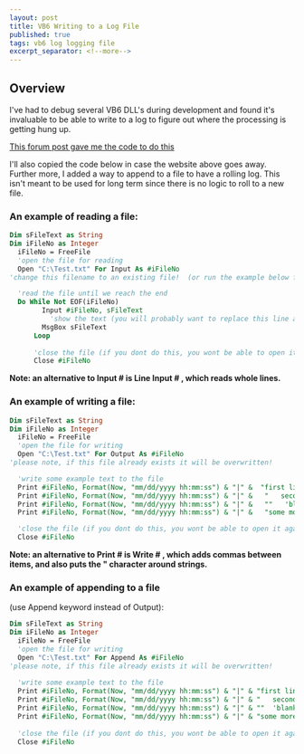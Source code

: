 ```yaml
---
layout: post
title: VB6 Writing to a Log File
published: true
tags: vb6 log logging file
excerpt_separator: <!--more-->
---
```



## Overview
I've had to debug several VB6 DLL's during development and found it's invaluable to be able to write to a log to figure out where the processing is getting hung up.

[This forum post gave me the code to do this](http://www.vbforums.com/showthread.php?342619.html)

I'll also copied the code below in case the website above goes away.  Further more, I added a way to append to a file to have a rolling log.  This isn't meant to be used for long term since there is no logic to roll to a new file.
<!--more-->
### An example of reading a file:

``` vb
Dim sFileText as String 
Dim iFileNo as Integer 
  iFileNo = FreeFile 
  'open the file for reading 
  Open "C:\Test.txt" For Input As #iFileNo 
'change this filename to an existing file!  (or run the example below first) 

  'read the file until we reach the end 
  Do While Not EOF(iFileNo) 
        Input #iFileNo, sFileText 
          'show the text (you will probably want to replace this line as appropriate to your program!) 
        MsgBox sFileText 
      Loop 
    
      'close the file (if you dont do this, you wont be able to open it again!) 
      Close #iFileNo 
```
**Note: an alternative to Input # is Line Input # , which reads whole lines.**

### An example of writing a file:

``` vb
Dim sFileText as String 
Dim iFileNo as Integer 
  iFileNo = FreeFile 
  'open the file for writing 
  Open "C:\Test.txt" For Output As #iFileNo 
'please note, if this file already exists it will be overwritten! 

  'write some example text to the file 
  Print #iFileNo, Format(Now, "mm/dd/yyyy hh:mm:ss") & "|" &  "first line of text" 
  Print #iFileNo, Format(Now, "mm/dd/yyyy hh:mm:ss") & "|" &   "   second line of text" 
  Print #iFileNo, Format(Now, "mm/dd/yyyy hh:mm:ss") & "|" &   ""   'blank line 
  Print #iFileNo, Format(Now, "mm/dd/yyyy hh:mm:ss") & "|" &   "some more text!" 

  'close the file (if you dont do this, you wont be able to open it again!) 
  Close #iFileNo 
``` 
**Note: an alternative to Print # is Write # , which adds commas between items, and also puts the " character around strings.**

### An example of appending to a file 
(use Append keyword instead of Output):
``` vb
Dim sFileText as String
Dim iFileNo as Integer
  iFileNo = FreeFile
  'open the file for writing
  Open "C:\Test.txt" For Append As #iFileNo
'please note, if this file already exists it will be overwritten!
 
  'write some example text to the file
  Print #iFileNo, Format(Now, "mm/dd/yyyy hh:mm:ss") & "|" & "first line of text"
  Print #iFileNo, Format(Now, "mm/dd/yyyy hh:mm:ss") & "|" & "   second line of text"
  Print #iFileNo, Format(Now, "mm/dd/yyyy hh:mm:ss") & "|" & ""  'blank line
  Print #iFileNo, Format(Now, "mm/dd/yyyy hh:mm:ss") & "|" & "some more text!"
 
  'close the file (if you dont do this, you wont be able to open it again!)
  Close #iFileNo
```

